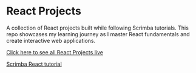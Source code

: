 # React Projects

A collection of React projects built while following Scrimba tutorials. This repo showcases my learning journey as I master React fundamentals and create interactive web applications.

[Click here to see all React Projects live]()

[Scrimba React tutorial](https://v2.scrimba.com/learn-react-c0e)
